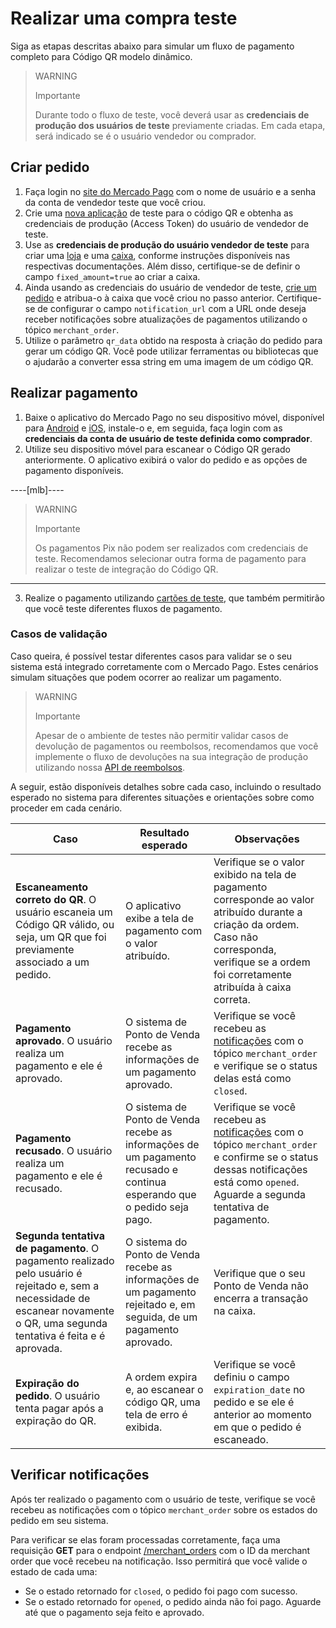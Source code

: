 # Realizar uma compra teste 

Siga as etapas descritas abaixo para simular um fluxo de pagamento completo para Código QR modelo dinâmico. 

> WARNING
>
> Importante
>
> Durante todo o fluxo de teste, você deverá usar as **credenciais de produção dos usuários de teste** previamente criadas. Em cada etapa, será indicado se é o usuário vendedor ou comprador.

## Criar pedido 

1. Faça login no [site do Mercado Pago](https://www.mercadopago[FAKER][URL][DOMAIN]/developers/panel/app) com o nome de usuário e a senha da conta de vendedor teste que você criou. 
2. Crie uma [nova aplicação](/developers/pt/docs/qr-code/additional-content/your-integrations/dashboard) de teste para o código QR e obtenha as credenciais de produção (Access Token) do usuário de vendedor de teste. 
3. Use as **credenciais de produção do usuário vendedor de teste** para criar uma [loja](/developers/pt/reference/stores/_users_user_id_stores/post) e uma [caixa](/developers/pt/reference/pos/_pos/post), conforme instruções disponíveis nas respectivas documentações. Além disso, certifique-se de definir o campo `fixed_amount=true` ao criar a caixa.  
4. Ainda usando as credenciais do usuário de vendedor de teste, [crie um pedido](/developers/pt/reference/qr-dynamic/_instore_orders_qr_seller_collectors_user_id_pos_external_pos_id_qrs/put) e atribua-o à caixa que você criou no passo anterior. Certifique-se de configurar o campo `notification_url` com a URL onde deseja receber notificações sobre atualizações de pagamentos utilizando o tópico `merchant_order`. 
5. Utilize o parâmetro `qr_data` obtido na resposta à criação do pedido para gerar um código QR. Você pode utilizar ferramentas ou bibliotecas que o ajudarão a converter essa string em uma imagem de um código QR.

## Realizar pagamento 

1. Baixe o aplicativo do Mercado Pago no seu dispositivo móvel, disponível para [Android](https://play.google.com/store/apps/details?id=com.mercadopago.wallet&pcampaignid=web_share) e [iOS](https://apps.apple.com/br/app/mercado-pago-banco-digital/id925436649), instale-o e, em seguida, faça login com as **credenciais da conta de usuário de teste definida como comprador**. 
2. Utilize seu dispositivo móvel para escanear o Código QR gerado anteriormente. O aplicativo exibirá o valor do pedido e as opções de pagamento disponíveis. 

----[mlb]----
> WARNING
>
> Importante
>
>  Os pagamentos Pix não podem ser realizados com credenciais de teste. Recomendamos selecionar outra forma de pagamento para realizar o teste de integração do Código QR.
------------
3. Realize o pagamento utilizando [cartões de teste](/developers/pt/docs/qr-code/additional-content/your-integrations/test/cards), que também permitirão que você teste diferentes fluxos de pagamento. 

### Casos de validação 
Caso queira, é possível testar diferentes casos para validar se o seu sistema está integrado corretamente com o Mercado Pago. Estes cenários simulam situações que podem ocorrer ao realizar um pagamento. 

> WARNING
>
> Importante
>
> Apesar de o ambiente de testes não permitir validar casos de devolução de pagamentos ou reembolsos, recomendamos que você implemente o fluxo de devoluções na sua integração de produção utilizando nossa [API de reembolsos](/developers/pt/reference/chargebacks/_payments_id_refunds/post).

A seguir, estão disponíveis detalhes sobre cada caso, incluindo o resultado esperado no sistema para diferentes situações e orientações sobre como proceder em cada cenário.

| Caso | Resultado esperado | Observações |
|---|---|---|
| **Escaneamento correto do QR**. O usuário escaneia um Código QR válido, ou seja, um QR que foi previamente associado a um pedido.  | O aplicativo exibe a tela de pagamento com o valor atribuído. | Verifique se o valor exibido na tela de pagamento corresponde ao valor atribuído durante a criação da ordem. Caso não corresponda, verifique se a ordem foi corretamente atribuída à caixa correta. |
| **Pagamento aprovado**. O usuário realiza um pagamento e ele é aprovado. | O sistema de Ponto de Venda recebe as informações de um pagamento aprovado. | Verifique se você recebeu as [notificações](/developers/pt/docs/qr-code/additional-content/your-integrations/notifications) com o tópico `merchant_order` e verifique se o status delas está como `closed`. |
| **Pagamento recusado**. O usuário realiza um pagamento e ele é recusado. | O sistema de Ponto de Venda recebe as informações de um pagamento recusado e continua esperando que o pedido seja pago. | Verifique se você recebeu as [notificações](/developers/pt/docs/qr-code/additional-content/your-integrations/notifications) com o tópico `merchant_order` e confirme se o status dessas notificações está como `opened`. Aguarde a segunda tentativa de pagamento. |
| **Segunda tentativa de pagamento**. O pagamento realizado pelo usuário é rejeitado e, sem a necessidade de escanear novamente o QR, uma segunda tentativa é feita e é aprovada. | O sistema do Ponto de Venda recebe as informações de um pagamento rejeitado e, em seguida, de um pagamento aprovado. | Verifique que o seu Ponto de Venda não encerra a transação na caixa.  |
| **Expiração do pedido**. O usuário tenta pagar após a expiração do QR. | A ordem expira e, ao escanear o código QR, uma tela de erro é exibida. |Verifique se você definiu o campo `expiration_date` no pedido e se ele é anterior ao momento em que o pedido é escaneado. | 



## Verificar notificações 
Após ter realizado o pagamento com o usuário de teste, verifique se você recebeu as notificações com o tópico `merchant_order` sobre os estados do pedido em seu sistema. 

Para verificar se elas foram processadas corretamente, faça uma requisição **GET** para o endpoint [/merchant_orders](/developers/pt/reference/merchant_orders/_merchant_orders_id/get) com o ID da merchant order que você recebeu na notificação. Isso permitirá que você valide o estado de cada uma: 
 * Se o estado retornado for `closed`, o pedido foi pago com sucesso. 
 * Se o estado retornado for `opened`, o pedido ainda não foi pago. Aguarde até que o pagamento seja feito e aprovado. 

